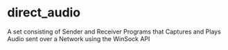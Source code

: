# direct_audio
A set consisting of Sender and Receiver Programs that Captures and Plays Audio sent over a Network using the WinSock API
